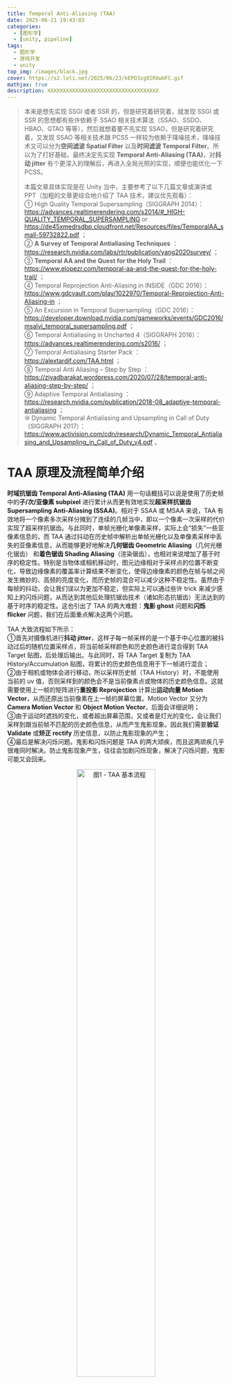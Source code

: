 ```yaml
---
title: Temporal Anti-Aliasing (TAA)
date: 2025-06-21 19:43:03
categories: 
  - [图形学]
  - [unity, pipeline]
tags:
  - 图形学
  - 游戏开发
  - unity
top_img: /images/black.jpg
cover: https://s2.loli.net/2025/06/23/kEPO3zg8IRXwUFC.gif
mathjax: true
description: XXXXXXXXXXXXXXXXXXXXXXXXXXXXXXXXXXXX
---
```


> 本来是想先实现 SSGI 或者 SSR 的，但是研究着研究着，就发现 SSGI 或 SSR 的思想都有些许依赖于 SSAO 相关技术算法（SSAO、SSDO、HBAO、GTAO 等等），然后就想着要不先实现 SSAO，但是研究着研究着，又发现 SSAO 等相关技术跟 PCSS 一样较为依赖于降噪技术，降噪技术又可以分为**空间滤波 Spatial Filter** 以及**时间滤波 Temporal Filter**。所以为了打好基础，最终决定先实现 **Temporal Anti-Aliasing (TAA)**，对**抖动 jitter** 有个更深入的理解后，再进入全局光照的实现，顺便也能优化一下 PCSS。
>   
> 本篇文章具体实现是在 Unity 当中，主要参考了以下几篇文章或演讲或 PPT（加粗的文章更综合地介绍了 TAA 技术，建议优先观看）：  
> ① High Quality Temporal Supersampling（SIGGRAPH 2014）：https://advances.realtimerendering.com/s2014/#_HIGH-QUALITY_TEMPORAL_SUPERSAMPLING or https://de45xmedrsdbp.cloudfront.net/Resources/files/TemporalAA_small-59732822.pdf ；  
> ② **A Survey of Temporal Antialiasing Techniques** ：https://research.nvidia.com/labs/rtr/publication/yang2020survey/ ；  
> ③ **Temporal AA and the Quest for the Holy Trail** ：https://www.elopezr.com/temporal-aa-and-the-quest-for-the-holy-trail/ ；  
> ④ Temporal Reprojection Anti-Aliasing in INSIDE（GDC 2016）：https://www.gdcvault.com/play/1022970/Temporal-Reprojection-Anti-Aliasing-in ；  
> ⑤ An Excursion in Temporal Supersampling（GDC 2016）：https://developer.download.nvidia.com/gameworks/events/GDC2016/msalvi_temporal_supersampling.pdf ；  
> ⑥ Temporal Antialiasing in Uncharted 4（SIGGRAPH 2016）：https://advances.realtimerendering.com/s2016/ ；  
> ⑦ Temporal Antialiasing Starter Pack ：https://alextardif.com/TAA.html ；  
> ⑧ Temporal Anti Aliasing – Step by Step ：https://ziyadbarakat.wordpress.com/2020/07/28/temporal-anti-aliasing-step-by-step/ ；  
> ⑨ Adaptive Temporal Antialiasing ：https://research.nvidia.com/publication/2018-08_adaptive-temporal-antialiasing ；  
> ⑩ Dynamic Temporal Antialiasing and Upsampling in Call of Duty（SIGGRAPH 2017）：https://www.activision.com/cdn/research/Dynamic_Temporal_Antialiasing_and_Upsampling_in_Call_of_Duty_v4.pdf 。  


# TAA 原理及流程简单介绍
**时域抗锯齿 Temporal Anti-Aliasing (TAA)** 用一句话概括可以说是使用了历史帧中的**子/次/亚像素 subpixel** 进行累计从而更有效地实现**超采样抗锯齿 Supersampling Anti-Aliasing (SSAA)**。相对于 SSAA 或 MSAA 来说，TAA 有效地将一个像素多次采样分摊到了连续的几帧当中，即以一个像素一次采样的代价实现了超采样抗锯齿。与此同时，单帧光栅化单像素采样，实际上会“损失”一些亚像素信息的，而 TAA 通过抖动在历史帧中解析出单帧光栅化以及单像素采样中丢失的亚像素信息，从而能够更好地解决**几何锯齿 Geometric Aliasing**（几何光栅化锯齿） 和**着色锯齿 Shading Aliasing**（渲染锯齿），也相对来说增加了基于时序的稳定性。特别是当物体或相机移动时，图元边缘相对于采样点的位置不断变化，导致边缘像素的覆盖率计算结果不断变化，使得边缘像素的颜色在帧与帧之间发生微妙的、高频的亮度变化，而历史帧的混合可以减少这种不稳定性。虽然由于每帧的抖动，会让我们误以为更加不稳定，但实际上可以通过些许 trick 来减少感知上的闪烁问题，从而达到其他后处理抗锯齿技术（诸如形态抗锯齿）无法达到的基于时序的稳定性。这也引出了 TAA 的两大难题：**鬼影 ghost** 问题和**闪烁 flicker** 问题，我们在后面重点解决这两个问题。

TAA 大致流程如下所示：  
①首先对摄像机进行**抖动 jitter**，这样子每一帧采样的是一个基于中心位置的被抖动过后的随机位置采样点，将当前帧采样颜色和历史颜色进行混合得到 TAA Target 贴图，后处理后输出。与此同时，将 TAA Target 复制为 TAA History/Accumulation 贴图，将累计的历史颜色信息用于下一帧进行混合；  
②由于相机或物体会进行移动，所以采样历史帧（TAA History）时，不能使用当前的 uv 值，否则采样到的颜色会不是当前像素点或物体的历史颜色信息。这就需要使用上一帧的矩阵进行**重投影 Reprojection** 计算出**运动向量 Motion Vector**，从而还原出当前像素在上一帧的屏幕位置。Motion Vector 又分为 **Camera Motion Vector** 和 **Object Motion Vector**，后面会详细说明；  
③由于运动时遮挡的变化，或者超出屏幕范围，又或者是灯光的变化，会让我们采样到跟当前帧不匹配的历史颜色信息，从而产生鬼影现象。因此我们需要**验证 Validate** 或**矫正 rectify** 历史信息，以防止鬼影现象的产生；  
④最后是解决闪烁问题。鬼影和闪烁问题是 TAA 的两大顽疾，而且这两顽疾几乎很难同时解决。防止鬼影现象产生，往往会加剧闪烁现象，解决了闪烁问题，鬼影可能又会回来。

<div align="center">  
<img src="https://s2.loli.net/2025/07/06/HCp3vjaQ4tswEUq.png" width = "60%" height = "60%" alt="图1 - TAA 基本流程"/>
</div>

下面就开始介绍具体的实现方式，我们先处理静态场景的情形，即摄像机和物体都不运动：

# 累计历史样本
## 抖动 Jitter
由于我们要对一个像素内的多个**子像素 subpixel** 进行采样，故我们需要对采样点的位置进行偏移，即**抖动 Jitter**，通常情况下会使用低差异序列中的 Halton 序列，从而实现更好的抗锯齿效果。UE4 默认使用了 Halton 序列的前 8 个样本，Playdead Studios 工作室（《INSIDE》、《地狱边境》的制作厂商）在 GDC 2016 的分享中有提到使用前 16 个样本可以产生更好的效果，我也采用了这个方式。Halton 序列等低差异序列的生成就不在这里赘述了，详见《Physically Based Rendering: From Theory To Implementation》中的第八章 Sampling and Reconstruction 的第六节 [Halton Sampler](https://www.pbr-book.org/4ed/Sampling_and_Reconstruction/Halton_Sampler) 。

<div align="center">  
<img src="https://s2.loli.net/2025/07/06/Fr3pSCQuLM2fJWl.jpg" width = "50%" height = "50%" alt="图2 - Halton Squence"/>
</div>

对采样点进行偏移的方式通常是修改相机的投影矩阵，只需修改矩阵中的两个变量即可：  

    ProjectionMatrix[0][2] += ( OffsetX * 2.0f – 1.0f ) / FrameBufferSize.Width;
    ProjectionMatrix[1][2] += ( OffsetY * 2.0f – 1.0f ) / FrameBufferSize.Height;

至于为什么要对 offset 乘 2 减 1 的原因是，Halton 序列即 offset 的范围是在 (0, 1)，我们希望采样点偏移的范围是在一个像素内，即在 (-0.5, 0.5) 之间，需要对 Halton 序列减去 0.5。又因为齐次除法后得到的 NDC 坐标的 x、y 分量都在 \[-1, 1\] 之间，而得到 uv 值在 (0, 1) 之间，故需要乘以 2 消除缩放影响。具体推导如下，假设 jitter 在 (-0.5, 0.5) 之间：  

$$ P'_{clip} = M_{persp}P_{view} = \begin{bmatrix} A & 0 & 2 \times jitter.x / width & 0 \\ 0 & B & 2 \times jitter.y / height & 0 \\ 0 & 0 & C & D \\ 0 & 0 & 1\,or\, -1 & 0 \end{bmatrix} \begin{bmatrix} x \\ y \\ z \\ 1 \end{bmatrix} = \begin{bmatrix} Ax + 2 \times jitter.x / width \times z \\ By + 2 \times jitter.y / height \times z \\ ... \\ ... \end{bmatrix} $$

$$ P'_{NDC} = \left[ \cfrac {A}{z}x + \cfrac {2 \times jitter.x}{width} , \cfrac {B}{z}y + \cfrac {2 \times jitter.y}{height} , ..., ... \right] $$

$$ P'_{ScreenUV} = \left[ \cfrac {A}{2z}x + \cfrac {jitter.x}{width} + 0.5 , \cfrac {B}{2z}y + \cfrac {jitter.y}{height} + 0.5 \right] $$

要注意，原 ScreenUV 为 $\, \left[ \cfrac {A}{2z}x + 0.5, \cfrac {B}{2z}y + 0.5 \right] \,$，故偏移了 $\, \left[ \cfrac {jitter.x}{width}, \cfrac {jitter.y}{height} \right] \,$，符合我们的要求。注意上面推导的是透视投影的情况，正交投影则需改变第一行第四位，以及第二行第四位，即 \[0\]\[3\] 和 \[1\]\[3\] ：

$$ P'_{clip} = M_{ortho}P_{view} = \begin{bmatrix} A & 0 & 0 & 2 \times jitter.x / width \\ 0 & B & 0 & 2 \times jitter.y / height \\ 0 & 0 & C & D \\ 0 & 0 & 0 & 1 \end{bmatrix} \begin{bmatrix} x \\ y \\ z \\ 1 \end{bmatrix} = \begin{bmatrix} Ax + 2 \times jitter.x / width \\ By + 2 \times jitter.y / height \\ ... \\ ... \end{bmatrix} $$

$$ P'_{ScreenUV} = \left[ \cfrac {A}{2}x + \cfrac {jitter.x}{width} + 0.5 , \cfrac {B}{2}y + \cfrac {jitter.y}{height} + 0.5 \right] $$

为了方便控制偏移距离，可以给 jitter 乘以一个 jitterScale 参数，用于控制偏移的范围。得到修改的矩阵后，只需调用 `CommandBuffer.SetViewProjectionMatrices()` 即可实现抖动了，我用了一张金属度比较高的图片，方便观察闪烁现象：  

<div align="center">  
<img src="https://s2.loli.net/2025/07/08/Hl3VvTNDFPCQh7n.gif" width = "512" height = "512" alt="图3 - Jitter"/>
</div>

## Exponential Blending
接下来就是将当前帧与历史帧进行混合了，直接混合所有历史帧肯定是不现实的，因为我们没法存储所有历史数据。绝大多数 TAA 的实现采用了类似递归的方式，将所有历史帧的累加结果存储到一张贴图当作，即 TAA History/Accumulation Texture，并采用了以下公式进行混合：  

$$ f_n(p) = \alpha \cdot s_n(p) + (1 - \alpha) \cdot f_{n-1} (\pi(p)) $$

其中 $\,f_n(p)\,$ 是第 n 帧的输出颜色，$\,\alpha\,$ 是混合系数，$\,s_n(p)\,$ 是当前帧颜色，$\,f_{n-1} (\pi(p))\,$ 是经过重投影后的累计历史帧。重投影后面再考虑，这里先考虑静态场景。在这个公式下，历史帧会被不断累计，当然随着时间的流逝，单一历史帧的影响会被无限缩小。

<div align="center">  
<img src="https://s2.loli.net/2025/07/08/ANXvRKOwUabtjDl.jpg" width = "45%" height = "45%" alt="图4 - 单一历史帧随着帧数增加所占的比例变化"/>
</div>

越老的历史帧所占的比例越来越小，在大部分情况下是很好的选择，因为场景肯定会变化，大概率老的历史帧的颜色已经不在屏幕上了，但是从最小化方差的角度来看，上述选择只能算次优解。下面的表格揭示了不同帧数下，不同 $\,\alpha\,$ 对应的有效累计样本数：  

<div align="center">  
<img src="https://s2.loli.net/2025/07/08/YNvzT4HPkb29eK6.jpg" width = "45%" height = "45%" alt="图5 - 在 α = 0.1 的情况下，经过 5 帧相当于 1 个像素采样了 2 个样本；经过 10 帧，相当于 5 个样本；经过 15 帧，相当于 10 个样本；经过无限帧，相当于 19 个有效样本"/>
</div>

$\,\alpha\,$ 的值，通常的选择是 0.1。可以看到对于无限帧的情况，相当于 19x SSAA，效果还是相当不错的。在 Unity RenderGraph 创建持久化的 RT，即 TAA History，以及临时资源 TAA Target 并绘制的 C# 代码，这里就不展示了，就说一下大致流程，创建好了 TAA History 和 TAA Target 后，将 Color Attachment 作为当前帧的输入纹理，将 TAA History 作为历史帧的输入纹理，使用 Shader 或 Compute Shader 绘制出 TAA Target 后，作为 post processing 的输入纹理。与此同时，将 TAA Target 复制给 TAA History 以便下一帧使用。TAA Shader 目前的混合代码如下（我的 blend factor 是乘在 history 上的，故是 0.9）：  

    TEXTURE2D(_TAAHistory);
    float4 _TAAParams; // x: history blend factor

    float4 TAAFrag(Varyings IN) : SV_TARGET
    {
        float3 history = LOAD_TEXTURE2D_LOD(_TAAHistory, IN.positionHCS.xy, 0).xyz;
        float3 current = LOAD_TEXTURE2D_LOD(_BlitTexture, IN.positionHCS.xy, 0).xyz;
        float3 color = lerp(current, history, _TAAParams.x);
        return float4(color, 1.0);
    }

混合效果如下，为了方便观察高光闪烁问题，我又在机器人旁边加了盏红灯：  

<table><tr>
<td><img src='https://s2.loli.net/2025/07/08/JTbiFsuX9qG4Eeh.gif' width="512" alt="图6 - TAA (After Simple Exponential Blending)"></td>
<td><img src='https://s2.loli.net/2025/07/08/BonNJtUQaAZOPx9.gif' width="512" alt="图7 - NoAA"></td>
</tr></table>

可以很明显地感受到抗锯齿的效果，但也能明显地感受到闪烁问题。还有一点是，上图中可能会感觉到在 TAA 下会损失一些贴图细节，这是因为上图分辨率较小，只有 512 × 512，分辨率越高，这些现象越能得到缓解，对于现在普遍的 2k 与 4k 屏幕，这个问题不明显。

图 6 中的闪烁问题我们暂时先放着，后面再详细讨论，我们先来看看若将摄像机进行移动，图 6 会变为什么样子：  

<div align="center">  
<img src="https://s2.loli.net/2025/07/09/AktR52mKGpsdqIQ.gif" width = "512" height = "512" alt="图8 - 鬼影 Ghost 现象"/>
</div>

上图只移动了摄像机，没移动物体，可以看到传说中的鬼影问题了。这下就集齐了 TAA 的两大问题：闪烁和鬼影。闪烁问题无论静态动态都存在，动态情况下会加剧闪烁问题，而鬼影只在动态场景存在，下面我们先来处理鬼影现象。

## 重投影 Reprojection
鬼影现象的产生原因很简单，相机或物体的移动导致了颜色信息的位置发生了变化，而我们还在采样原来的位置。所以我们很容易可以想到，通过计算屏幕像素每帧的坐标变化，即计算**运动向量 Motion Vector**，来找到像素移动前的屏幕坐标进行采样就可以解决鬼影问题。之前有提到过 Motion Vector 分为 **Camera Motion Vector** 和 **Object Motion Vector**，因为 Object Motion Vector 的实现在工程上相对麻烦一点（Unity 有一些历史遗留问题），我们先来解决只有摄像机移动的动态情形，即 Camera Motion Vector 的情形，至于物体的移动，等闪烁和鬼影解决得差不多了之后会专门讲解。

计算 Camera Motion Vector 的方法也不难，步骤如下：  
①通过 Camera Depth Texture 获取当前像素点的深度，通过深度还原出像素点的 clip space 坐标；  
②将 clip space 通过 view-projection 的逆矩阵，反向投影至世界坐标。因为只有相机在运动，物体的世界坐标是不会变的；  
③使用上一帧的 view-projection 矩阵，投影至上一帧的屏幕 uv 坐标，与当前帧的屏幕 uv 坐标相减得到 Camera Motion Vector。  
（注意上述方法只能计算 Camera Motion Vector，Object Motion Vector 还涉及到 MVP 矩阵的 M 的变化或者顶点在模型空间的变化。）

Camera Motion Vector 可以直接在 TAA 的 Shader 里计算，也可以存储在一张 RT（只需要 RG 通道就可以，因为精度很重要，常规的做法是两通道都 16 bit）里并在 TAA 里采样，我这里是开了一张 RT 存储的。如果后面没有使用 Camera Motion Vector 的后处理效果，比如动态模糊，并且 TAA 只打算使用 Camera Motion Vector，不使用 Object Motion Vector，那么就没必要多开张 RT。

### 记录上一帧 VP 矩阵
这里顺便提一下 Unity 工程上的问题，以下计算 Camera Motion Vector 需要使用的矩阵 shader 参数，Unity 的 Built-in Engine 不会自动上传：  

    float4x4 unity_MatrixInvP;
    float4x4 unity_MatrixInvVP;
    float4x4 _PrevViewProjMatrix; // non-jittered.
    float4x4 _NonJitteredViewProjMatrix; // non-jittered.

因为我看 URP 将上述参数放在了 UnityInput.hlsl 里面，我还以为 Unity 的 Built-in Engine 会自动上传，但是使用这些参数，会发现它们都是单位矩阵。所以 UnityInput.hlsl 里的参数，哪些会被 Built-in Engine 自动上传，哪些不会，还得自己测试一下。最后上述这些参数，还得我们自己上传，首先找个地方保留住这一帧和上一帧的各种矩阵，然后根据它们计算相关参数，代码大致如下：  

``` C#
bool isProjectionMatrixFlipped = SystemInfo.graphicsUVStartsAtTop;

Matrix4x4 viewMatrix = yCamera.perCameraData.viewMatrix;
Matrix4x4 inverseViewMatrix = viewMatrix.inverse;
Matrix4x4 gpuProjectionMatrix = GL.GetGPUProjectionMatrix(yCamera.perCameraData.jitteredProjectionMatrix, isProjectionMatrixFlipped);
Matrix4x4 inverseProjectionMatrix = gpuProjectionMatrix.inverse;
Matrix4x4 gpuNonJitterProjectionMatrix = GL.GetGPUProjectionMatrix(yCamera.perCameraData.projectionMatrix, isProjectionMatrixFlipped);
Matrix4x4 nonJitterInverseProjectionMatrix = gpuNonJitterProjectionMatrix.inverse;

Matrix4x4 inverseViewProjectionMatrix = inverseViewMatrix * inverseProjectionMatrix;
Matrix4x4 nonJitterViewProjectionMatrix = gpuNonJitterProjectionMatrix * viewMatrix;
Matrix4x4 nonJitterInverseViewProjectionMatrix = inverseViewMatrix * nonJitterInverseProjectionMatrix;

Matrix4x4 previousViewMatrix = yCamera.perCameraData.previousViewMatrix;
Matrix4x4 previousInverseViewMatrix = previousViewMatrix.inverse;
Matrix4x4 previousGPUProjectionMatrix = GL.GetGPUProjectionMatrix(yCamera.perCameraData.previousJitteredProjectionMatrix, isProjectionMatrixFlipped);
Matrix4x4 previousInverseProjectionMatrix = previousGPUProjectionMatrix.inverse;
Matrix4x4 previousGPUNonJitterProjectionMatrix = GL.GetGPUProjectionMatrix(yCamera.perCameraData.previousProjectionMatrix, isProjectionMatrixFlipped);
Matrix4x4 previousNonJitterInverseProjectionMatrix = previousGPUNonJitterProjectionMatrix.inverse;

Matrix4x4 previousViewProjectionMatrix = previousGPUProjectionMatrix * previousViewMatrix;
Matrix4x4 previousInverseViewProjectionMatrix = previousInverseViewMatrix * previousInverseProjectionMatrix;
Matrix4x4 previousNonJitterViewProjectionMatrix = previousGPUNonJitterProjectionMatrix * previousViewMatrix;
Matrix4x4 previousNonJitterInverseViewProjectionMatrix = previousInverseViewMatrix * previousNonJitterInverseProjectionMatrix;

cmd.SetGlobalMatrix(YPipelineShaderIDs.k_InverseProjectionMatrixID, inverseProjectionMatrix);
cmd.SetGlobalMatrix(YPipelineShaderIDs.k_InverseViewProjectionMatrixID, inverseViewProjectionMatrix);
cmd.SetGlobalMatrix(YPipelineShaderIDs.k_NonJitteredViewProjectionMatrixID, nonJitterViewProjectionMatrix);
cmd.SetGlobalMatrix(YPipelineShaderIDs.k_NonJitteredInverseViewProjectionMatrixID, nonJitterInverseViewProjectionMatrix);
cmd.SetGlobalMatrix(YPipelineShaderIDs.k_PreviousViewProjectionMatrixID, previousViewProjectionMatrix);
cmd.SetGlobalMatrix(YPipelineShaderIDs.k_PreviousInverseViewProjectionMatrixID, previousInverseViewProjectionMatrix);
cmd.SetGlobalMatrix(YPipelineShaderIDs.k_NonJitteredPreviousViewProjectionMatrixID, previousNonJitterViewProjectionMatrix);
cmd.SetGlobalMatrix(YPipelineShaderIDs.k_NonJitteredPreviousInverseViewProjectionMatrixID, previousNonJitterInverseViewProjectionMatrix);
```

上面代码中要注意一下的是 `GL.GetGPUProjectionMatrix` 这个 API，从 `camera.projectionMatrix` 获取到投影矩阵是 OpenGL 习惯下的矩阵，我们需要根据不同平台转换成不同的习惯下的投影矩阵，所幸 `GL.GetGPUProjectionMatrix` 可以帮我们完成这件事情。另外一点要注意的是矩阵的乘法顺序，就不再赘述了。

### Camera Motion Vector Shader
拿到矩阵后，就可以计算 Camera Motion Vector 了，Shader 代码如下：  

> 在 DirectX 平台下，只要将 `GL.GetGPUProjectionMatrix()` 设置为 true，Unity 会将 Projection Matrix 的 y 轴翻转，这样子经过视口变换（uv 的 v 再次翻转），就统一了 OpenGL 下和 DirectX 下的 uv 了（即原点在左下角），这也是普通的 Unity Shader 中我们不用关心 uv 原点的位置的原因。但是直接绘制 RT 的 Shader 就不同了，因为此时的 uv 和 positionHCS 是我们生成的，而不是通过 Projection Matrix 计算而得，所以之前在顶点着色器中，将 uv 的 v 轴手动翻转了，positionHCS 无需手动翻转是因为视口变换会翻转。所以下面计算 Camera Motion Vector 要特别注意 uv 的方向。

    float4 GetNDCFromUVAndDepth(float2 uv, float depth)
    {
        #if UNITY_UV_STARTS_AT_TOP
            uv.y = 1.0f - uv.y;
        #else
            depth = 2.0 * depth - 1.0;
        #endif
        
        return float4(2.0 * uv - 1.0, depth, 1.0);
    }

    float3 TransformNDCToWorld(float4 NDC, float4x4 invViewProjMatrix)
    {
        float4 positionHWS = mul(invViewProjMatrix, NDC);
        return positionHWS.xyz / positionHWS.w;
    }

    float4 CameraMotionVectorFrag(Varyings IN) : SV_TARGET
    {
        float depth = LOAD_TEXTURE2D_LOD(_CameraDepthTexture, IN.positionHCS.xy, 0).r;
        float4 NDC = GetNDCFromUVAndDepth(IN.uv, depth);
        float3 currentPositionWS = TransformNDCToWorld(NDC, UNITY_MATRIX_I_VP);

        float4 currentPositionCS = mul(UNITY_MATRIX_NONJITTERED_VP, float4(currentPositionWS.xyz, 1.0));
        float4 previousPositionCS = mul(UNITY_PREV_MATRIX_NONJITTERED_VP, float4(currentPositionWS.xyz, 1.0));
        
        float2 currentPositionNDC = currentPositionCS.xy * rcp(currentPositionCS.w);
        float2 previousPositionNDC = previousPositionCS.xy * rcp(previousPositionCS.w);
        
        float2 velocity = currentPositionNDC - previousPositionNDC;
        
        #if UNITY_UV_STARTS_AT_TOP
        velocity.y = -velocity.y;
        #endif
        
        velocity *= 0.5;

        return float4(velocity, 0,0);
    }

另外要注意的是，计算 Camera Motion Vector 的时候要去除掉 jitter 的影响，否则得到的 Motion Vector 是不对的，使用了会导致画面糊，所以上面计算时，使用了 `NONJITTERED_VP` 矩阵。然后在 TAA Shader 采样时，减去 Motion Vector：  

    float4 TAAFrag(Varyings IN) : SV_TARGET
    {
        float2 velocity = LOAD_TEXTURE2D_LOD(_CameraMotionVectorTexture, IN.positionHCS.xy, 0).rg;
        
        float3 history = SAMPLE_TEXTURE2D_LOD(_TAAHistory, sampler_LinearClamp, IN.uv - velocity, 0).xyz;
        float3 current = LOAD_TEXTURE2D_LOD(_BlitTexture, IN.positionHCS.xy, 0).xyz;

        float3 color = lerp(current, history, _TAAParams.x);
        return float4(color, 1.0);
    }

注意，采样 history 时，因为要减去 velocity，得到的新 uv 值不会正好在像素中心，此时若使用 load 或者 point 采样不合理，效果也不好，会出现涂抹 smear 感，建议使用 linear 采样。但是使用 linear 采样，又会造成模糊感，这也是一个较为重要的优化地方，在其他优化技术的 History Filter 小节中会详细介绍，目前为止的效果如下：  

> 在后处理中，因为我们是绘制全屏三角形，设置了 3 个顶点 uv 值为 (0, 0)、(2, 0)、(0, 2)，当 uv 通过光栅化插值时，uv 会天然满足精确对应到纹素中心，此时和 SV_POSITION 语义的 xy 分量是对齐的，都代表纹素中心，只不过 SV_POSITION 是像素坐标。如果采样在纹素中心，此时 linear 和 point 采样得到的结果会是一样的。

<div align="center">  
<img src="https://s2.loli.net/2025/07/10/Xgvw4oALqMxWShn.gif" width = "512" height = "512" alt="图9 - After Camera Motion Vector"/>
</div>

可以看到，虽然可以看清物体了，但是还是有鬼影现象，这是由于场景中的遮挡关系发生了变化。比如上图中，在这一帧中，机器人的位置可以拿到 Motion Vector 得到上一帧中机器人的颜色进行混合，但是机器人右上位置的像素，在上一帧中被机器人遮挡，在这一帧中没被机器人遮挡，同时 Motion Vector 也为 0，那么这些像素就会混合到上一帧中机器人的颜色，从而导致鬼影。所以 Camera Motion Vector 只能消除一部分的鬼影。当然鬼影现象还会因为其他因素引起，比如灯光的变化等等，这就需要我们去验证历史数据，拒绝不能使用的历史数据。

# 验证历史样本
那么如何验证历史样本呢？一般来说，有两类验证历史样本可信度的信息，即**几何信息 geometry data** 和**颜色信息 color data**。几何信息包括物体深度、速度以及 object ID 等等。使用几何信息拒绝历史样本相对于颜色信息来说没有那么 Robust，因为无法处理诸如灯光变化所产生的鬼影问题，所以这里主要详细介绍 Color Rejection，Color Rejection 可以说是 TAA 离开不了的一环。Geometry Rejection 的相关方法在下面只大致介绍一下思路。

## Color Rejection/Rectification
### Color Clamping
Color Clamping 假设采样点周围样本对于 TAA 累计过程是有效的，历史样本如果跟当前帧样本出现较大偏差，那么历史样本就应该被拒绝。但相较于直接拒绝历史样本，Color Clamping 选择将历史样本钳制到当前帧样本周围 5 个样本或 9 个样本组成的 AABB 包围盒中：  

    float4 TAAFrag(Varyings IN) : SV_TARGET
    {
        float2 velocity = LOAD_TEXTURE2D_LOD(_CameraMotionVectorTexture, IN.positionHCS.xy, 0).rg;
        float3 history = SAMPLE_TEXTURE2D_LOD(_TAAHistory, sampler_LinearClamp, IN.uv - velocity, 0).xyz;

        float3 current = LOAD_TEXTURE2D_LOD(_BlitTexture, IN.positionHCS.xy, 0).xyz;

        float3 N = LoadOffset(_BlitTexture, IN.positionHCS.xy, int2(0, 1)).xyz;
        float3 E = LoadOffset(_BlitTexture, IN.positionHCS.xy, int2(1, 0)).xyz;
        float3 S = LoadOffset(_BlitTexture, IN.positionHCS.xy, int2(0, -1)).xyz;
        float3 W = LoadOffset(_BlitTexture, IN.positionHCS.xy, int2(-1, 0)).xyz;
        #if _TAA_SAMPLE_3X3
        float3 NW = LoadOffset(_BlitTexture, IN.positionHCS.xy, int2(-1, 1)).xyz;
        float3 NE = LoadOffset(_BlitTexture, IN.positionHCS.xy, int2(1, 1)).xyz;
        float3 SW = LoadOffset(_BlitTexture, IN.positionHCS.xy, int2(-1, -1)).xyz;
        float3 SE = LoadOffset(_BlitTexture, IN.positionHCS.xy, int2(1, -1)).xyz;
        #endif

		float3 min = min(current, min(N, min(E, min(S, W))));
		float3 max = max(current, max(N, max(E, max(S, W))));
        #if _TAA_SAMPLE_3X3
        min = min(min, min(NW, min(NE, min(SW, SE))));
        max = max(max, max(NW, max(NE, max(SW, SE))));
        #endif
        
        history = clamp(history, min, max);
        float3 color = lerp(current, history, _TAAParams.x);
        return float4(color, 1.0);
    }

由于临近采样点的亮度变化可能会很大，这会导致 AABB 包围盒很大，从而重现鬼影现象。Epic Games 的 Karis 在 SIGGRAPH 2014 的演讲 [High Quality Temporal Supersampling](https://de45xmedrsdbp.cloudfront.net/Resources/files/TemporalAA_small-59732822.pdf) 有提到使用 **YCoCg** 色彩空间可以使 AABB 包围盒更加紧致，因为它将颜色的色度 Chroma（即 Co, Cg 通道）从亮度（Y 通道）分离了出来，而亮度往往占据颜色差值的主导地位。

> YCoCg 色彩空间包含 Y、Co、Cg 三个通道，分别对应亮度、绿色色度（chrominance green）和橙色色度（chrominance orange）。  

YCoCg 到 RGB 的转换是线性变换，代码如下：  

    float3 RGB2YCoCg(float3 rgb) {
        return float3(
                rgb.x/4.0 + rgb.y/2.0 + rgb.z/4.0,
                rgb.x/2.0 - rgb.z/2.0,
                -rgb.x/4.0 + rgb.y/2.0 - rgb.z/4.0);
    }

    float3 YCoCg2RGB(float3 YCoCg) {
        return float3(
                YCoCg.x + YCoCg.y - YCoCg.z,
                YCoCg.x + YCoCg.z,
                YCoCg.x - YCoCg.y - YCoCg.z);
    }

最后 YCoCg 色彩空间下的 3X3 的 9 个样本的 Color Clamping 的结果如下：  

<div align="center">  
<img src="https://s2.loli.net/2025/07/11/3IAFVrQbg6X4ZtE.gif" width = "512" height = "512" alt="图10 - After Color Clamping"/>
</div>

其实这样子 TAA 已经勉强成形了，后面的技术的目的都是进一步优化 TAA 以减少鬼影和闪烁问题。

### Color Clipping
Color Clipping 可以说是 Color Clamping 的进阶版本，用一张图可以概括它们的区别：  

<div align="center">  
<img src="https://s2.loli.net/2025/07/11/Nq6mJQIWw2z3clg.jpg" width = "30%" height = "30%" alt="图11 - AABB clipping and clamping"/>
</div>

我在网上找到有两种 Color Clipping 的实现方法，一种是 UE4 中的实现，一种是 [Playdead](https://github.com/playdeadgames/temporal/blob/4795aa0007d464371abe60b7b28a1cf893a4e349/Assets/Shaders/TemporalReprojection.shader) 的实现（它在 GDC 2016 的演讲：[Temporal Reprojection Antialiasing in INSIDE](https://www.gdcvault.com/play/1022970/Temporal-Reprojection-Anti-Aliasing-in)）。UE4 的实现我没在网上找到具体的来源，虽然是开源的，但是登录 Github 还要 Epic 账号才能查看，比较麻烦，而且网上也有很多人已经将这些代码摘抄下来了。Unity 的 [HDRP](https://github.com/Unity-Technologies/Graphics/blob/master/Packages/com.unity.render-pipelines.high-definition/Runtime/PostProcessing/Shaders/TemporalAntialiasing.hlsl) 里面这两种实现也都有，可以直接查看。

#### Playdead 的 Clip to AABB Center
Playdead 分享的库中的源代码如下：  

    float4 clip_aabb(float3 aabb_min, float3 aabb_max, float4 p, float4 q)
    {
        // note: only clips towards aabb center (but fast!)
        float3 p_clip = 0.5 * (aabb_max + aabb_min);
        float3 e_clip = 0.5 * (aabb_max - aabb_min) + FLT_EPS;

        float4 v_clip = q - float4(p_clip, p.w);
        float3 v_unit = v_clip.xyz / e_clip;
        float3 a_unit = abs(v_unit);
        float ma_unit = max(a_unit.x, max(a_unit.y, a_unit.z));

        if (ma_unit > 1.0)
            return float4(p_clip, p.w) + v_clip / ma_unit;
        else
            return q;// point inside aabb
    }

其中 q 是 history，这个 p 不用管它，影响不到颜色。Playdead 的命名很难看懂，p_clip 就是 AABB center，e_clip 就是 AABB extent，FLT_EPS 是最小浮点数，防止除 0 的。v_clip 就是 history 到 AABB center 的距离（或向量），v_unit 就是 history 到 AABB center 的距离除以 AABB 边缘到 AABB center 的距离，它是一个距离倍数。只要这个距离倍数有一个分量大于 1 了，则认为需要 Clip，重新计算 history，计算方式为 AABB center 加上使用最大距离倍数缩放后的 v_clip。可以看到该方法是从 AABB center 出发的 Clip，因此我觉得从逻辑上来说，效果应该是不如 UE4 的实现的，我实际使用下来发现也确实如此，效果如下：  

<div align="center">  
<img src="https://s2.loli.net/2025/07/11/1FzUWbOJwC7LRrd.gif" width = "512" height = "512" alt="图12 - Clip to AABB Center"/>
</div>

#### UE4 的 Clip to Filtered Color
我在网上找到不同人摘抄的这段 UE4 的代码，计算方式可能略有不同，但逻辑都是一样的，跟 Unity HDRP 里的也差不多：  

    float3 ClipToFiltered(float3 NeighborMin, float3 NeighborMax, float3 Filtered, float3 History)
    {
        float3 BoxMin = NeighborMin;
        float3 BoxMax = NeighborMax;

        float3 RayOrigin = History;
        float3 RayDir = Filtered - History;
        RayDir = abs(RayDir) < (1.0/65536.0) ? (1.0/65536.0) : RayDir;
        float3 InvDir = rcp(RayDir);

        float3 MaxIntersect = (BoxMax - RayOrigin) * InvDir;
        float3 MinIntersect = (BoxMin - RayOrigin) * InvDir;
        float3 EnterIntersect = min(MinIntersect, MaxIntersect);
        float ClipBlend = max3(EnterIntersect.x, EnterIntersect.y, EnterIntersect.z);
        ClipBlend = saturate(ClipBlend);
        return lerp(history, filtered, ClipBlend);
    }

上述代码和 playdead 的主要区别是使用了预过滤的当前帧中间颜色值，即 Filtered，而非 AABB 中心。它主要计算了三个方向，min 到 history 的方向、max 到 history 的方向、filtered color 到 history 的方向。MaxIntersect 就是 max 到 history 的方向所占 filtered color 到 history 的方向的比例，MinIntersect 同理，经过一次 min 一次 max 得到在 filtered color 和 history 的混合比例，混合后作为新的 history color。

理论上要使用 filtered color，我这里的展示是用了没过滤的中间颜色值替代的，预过滤在其他优化技术中详细说明，预过滤是一个抑制闪烁的有效方法，现在效果如下（展示的 gif 和上面的效果也感受不出太大区别，但是我在其他场景测试后能感受出这个方法的闪烁会更少一些，鬼影没怎么看出区别）：  

<div align="center">  
<img src="https://s2.loli.net/2025/07/11/YgpwKOy23VFnm5i.gif" width = "512" height = "512" alt="图13 - Clip to Filtered Color"/>
</div>

### Variance Clipping
因为物体边缘的亮度变化往往较大，这会使 AABB 包围盒过大，导致物体边缘的抗锯齿效果不佳，特别是一些有较亮或较暗边缘的物体。为了解决这个问题，NVIDIA 在 GDC 2016 的演讲：[An Excursion in Temporal Supersampling](https://developer.download.nvidia.com/gameworks/events/GDC2016/msalvi_temporal_supersampling.pdf) ，提出了 **Variance Clipping** 的方法，它使用了平均数和标准差来定义 AABB 包围盒。（Variance Clipping 是建立 AABB 的一种方式，和 color clamp/clip 可以同时使用，只不过之前建立 AABB 使用的是 min max 方法。）

理论上最好的 clipping 应该是基于**凸包 Convex Hull** 的 clipping（凸包指做小能包含点集中所有的点的凸多边形），如下图所示：  

<div align="center">  
<img src="https://s2.loli.net/2025/07/14/bDnzUpil6XxG8By.jpg" width = "40%" height = "40%" alt="图14 - Convex Hull"/>
</div>

因为凸包相交计算非常昂贵，所以退而求其次，普遍选择的是 AABB 包围盒，但是 AABB Clip 到的颜色可能会离凸包的结果相差较远，从而导致鬼影现象。于是 NVIDIA 开发出了使用统计学方法的 AABB 包围盒来替代之前 min/max 方法下的 AABB 包围盒，以确保更紧致的包围盒。它使用标准正太分布（z 分布）的区间估计来建立 AABB 包围盒，公式如下：  

$$ \mu \pm \gamma \sigma $$

$\,\mu\,$ (mu) 代表颜色的平均数，$\,\sigma\,$ (sigma) 代表颜色的标准差 standard deviation，$\,\gamma\,$ (gamma) 则是临界值 Critical Value 或者称为标准差乘数 Standard Deviation Multiplier，NVIDIA 建议 $\,\gamma\,$ 在 \[0.75, 1.25\] 之间。代码大致如下（标准差使用 $\,\sigma = \sqrt {\sum{X^2}/N - (\sum X / N)^2}\,$ 计算）：  

    void VarianceNeighbourhood(in Neighbourhoods samples, out float3 neighborMin, out float3 neighborMax, float gamma = 1.25)
    {
        float3 m1 = 0;
        float3 m2 = 0;
        for (int i = 0; i < NEIGHBOURHOOD_COUNT; i++)
        {
            float3 sampleColor = samples[i];
            m1 += sampleColor;
            m2 += sampleColor * sampleColor;
        }

        m1 *= rcp(NEIGHBOURHOOD_COUNT);
        m2 *= rcp(NEIGHBOURHOOD_COUNT);

        float3 sigma = sqrt(abs(m2 - m1 * m1)); // standard deviation
        neighborMin = m1 - gamma * sigma;
        neighborMax = m1 + gamma * sigma;
    }

上述代码还可以进一步修改，NVIDIA 的 PPT 中有提到说可以和 min/max 的 AABB 做 clamp，确保 variance 不会比 min/max 的更大，从而做到让 AABB 更小：  

    neighborMin = max(MinMaxAABB_Min, VarianceAABB_Min);
    neighborMax = min(MinMaxAABB_Max, VarianceAABB_Max);

而 UE4 则防止了 variance AABB 比 filter color 还紧致：  

    NeighborMin = min(VarianceAABB_Min, FilteredColor);
    NeighborMax = max(VarianceAABB_Max, FilteredColor);

Unity HDRP 还对 gamma 值（Standard Deviation Multiplier）进行了自适应动态处理，有兴趣可以去翻翻 HDRP 的 TAA，这里就不摘抄了。展示图片也不上传了，反正在劣质分辨率下也看不出来区别（我使用的图床免费情况最大只支持 5 M，/(ㄒoㄒ)/~~）。

## Geometry Rejection
说明一下，这里主要讲解如何消除鬼影，实际上也可以使用几何信息进行判断来控制闪烁现象，所以要和下面其他优化技术中的 Adaptive Blending Factor 进行一定程度的区分。但本质上来说，将 $\,\alpha\,$ 设置为 1 拒绝历史消除鬼影，从理论上来讲也属于自适应/动态 $\,\alpha\,$ 的范畴，闪烁和鬼影本就一体两面，这里为了方便理解将这二者进行区分，减少闪烁后面再讲。Geometry Rejection 的主要方法有如下几种：  

①**Depth Rejection**：这个方法假设每帧之间的深度不会发生显著变化，深度变化较大的不属于同一像素点。要实现该方法，需要存储上一帧的深度纹理。如果深度发生显著变化，则将 $\,\alpha\,$ 设置为 1，放弃历史数据，或者只增大 $\,\alpha\,$ 的值。这个方法可能比较适用于特殊的游戏，例如《这是我的战争》（This War of Mine）这样的 3d 横板游戏，因为镜头以平移为主，深度不会发生较大变化。但可想而知，这个方法对于一般的 3d 游戏相对来说没有这么好用。  

②**Stencil Rejection**：顽皮狗在 SIGGRAPH 2016 的演讲 [Temporal Antialiasing in Uncharted 4](https://advances.realtimerendering.com/s2016/) 有介绍这一方法的使用，大致意思就是对于一些主要渲染物体，比如人物，使用 Stencil Buffer 存储模板值，也要保留上一帧的 Stencil Buffer，进行比较，不同模板值的不是同一物体，此时只采样当前帧颜色，不混合历史帧。这个方法我觉得比较适用于屏幕长期占用着主要渲染物体的游戏，比如第三人称游戏或者赛车游戏等等。  

③**Velocity Rejection**：Velocity Rejection 可以有两种思路：一是类似于 Depth Rejection 的思路，就是比较前一帧和这一帧之间的速度差，速度差较大，则拒绝历史，也要存储上一帧的 motion vector。二是 motion vector 速度越大，越增加 $\,\alpha\,$ 的值。~~我觉得第二个思路肯定是更好的，它也可以一定程度上减弱闪烁现象~~ ，比如 motion vector 几乎为 0 时，将 $\,\alpha\,$ 设置得很小，具体在 Adaptive Blending Factor 讲解。

<font color='red'> TODO: Object Motion Vector 完成后再回来，上面都需要修改 </font>

# 其他优化技术
## 闪烁优化
Color Rejection/Rectification 会在一定程度下增加闪烁问题，这是因为历史的累计过程可以吸收颜色差异，但是 Color Rejection/Rectification 在抖动的过程中有可能会错误地打破历史的累计，特别是一些具有较大颜色变化的边缘。取消 Color Rejection/Rectification 可以减少闪烁问题，但是又会增加鬼影问题。所以当使用了 Color Rejection/Rectification，减少闪烁和减少鬼影的目标是相互矛盾的。上述内容可以概括为：**False Positives**（有效的历史被无效）会导致模糊以及闪烁，**False Negatives**（无效的历史被有效）会导致鬼影。

这也是 TAA 的一个巨大的坑，我也在这里浪费了不少时间，结果只能说是差强人意吧。同时，我觉得在 TAA 中彻底做到无闪烁应该是不太可能的。下面介绍的方法中，我会详细说明一些自己比较喜欢的方案，对于一些我不喜欢的方案会简单介绍思路（因为可能要多保留历史贴图，比如 depth 和 motion vector，但是效果可能确实会更好）。另外，这些方案需要根据项目需求和喜好选择使用，不推荐一股脑全加进 TAA 里面。

<font color='red'> TODO: 修改上面这段话 </font>  
  

闪烁问题又可以被分为**高光闪烁**（着色闪烁）和**几何闪烁**。高光闪烁可以理解为高光等在着色后由于抖动出现不连续的闪光点，产生的原因跟 bloom 闪烁类似，解决方法也一样；几何闪烁则是因为抖动后，光栅化后得到的像素点的几何内容是不确定的，特别是存在密集三角形的区域，比如树叶、栏杆等等，物体越远这个现象也会越明显。下面讲解时，我会专门说明该方法是处理哪一类闪烁问题的。

### Luma Weighted Exponential Blending
这个方法主要解决的是高光闪烁问题，这里顺便讨论一下 TAA 在 Pipeline 的位置问题，上面将 TAA 放置在了所有后处理之前，即是在 HDR 线性空间下进行的。在这样的情况下，物体或相机移动，甚至静止状态下的抖动，都会导致物体的高光计算的剧烈变化，从而导致高光的闪烁问题。可能有人会说为什么不把 TAA 放在 Tone Mapping 之后，这样子就能解决高光闪烁问题。因为 bloom 或者 lens flare 效果可能会增大因高亮度颜色产生的 alias 问题，TAA 放在 Tone Mapping 之后的话 bloom 闪烁问题也会比较严重。还有一点是在 Tone Mapping 之前，相对来说更物理正确，因为 Tone Mapping 之前是线性空间，之后是非线性空间。但是的确 TAA 在 LDR 下的效果会比 HDR 下要好，这就产生了一个妥协的办法，即类似于 Bloom 中的解决方案，使用 Karis Average 来混合当前帧与历史帧从而缓解高光闪烁现象，如下：

$$ w(c) = \cfrac {1} {1 + Luminance(c)} $$

代码如下：  

    float3 LumaExponentialAccumulation(float3 history, float3 current, float blendFactor)
    {
        float historyLuma = Luminance(history);
        float currentLuma = Luminance(current);
        float historyLumaWeight = rcp(historyLuma + 1.0);
        float currentLumaWeight = rcp(currentLuma + 1.0);
        float weightSum = lerp(currentLumaWeight, historyLumaWeight, blendFactor);
        float3 blendColor = lerp(current * currentLumaWeight, history * historyLumaWeight, blendFactor);
        return blendColor / weightSum;
    }

上述方法的缺点就是会在一定程度上压制高亮度物体的亮度。还有一点要注意的是，不要对 YCoCg 空间下的颜色使用 `Luminance()` 函数，因为 YCoCg 的 Y 就是亮度，直接使用即可，否则会出现颜色问题。

### Filter Current Color
这个方法就是过滤当前帧的颜色，主要解决高光闪烁问题，也可以略微减少点几何闪烁问题，缺点就是会模糊，最好能配合额外的后处理锐化重建使用（推荐 Mitchell-Netravali Filter，据说比 Catmull-Rom 要好）。可以使用 Box Kernel 或 Gaussian Kernel 来进行模糊，但是不建议使用 Box Kernel，因为 Box Kernel 对锐化重建相对来说不太友好，并且相对来说也更模糊。下面是 Gaussian Kernel 的代码：  

    float3 GaussianFilterMiddleColor(in Neighbourhoods samples)
    {
        const float weights[9] = { 4.0, 2.0, 2.0, 2.0, 2.0, 1.0, 1.0, 1.0, 1.0 };
        float weightSum = 0;
        float3 filtered = 0;

        for (int i = 0; i < NEIGHBOURHOOD_COUNT; i++)
        {
            float lumaWeight = rcp(GetLuma(samples[i]) + 1.0) * weights[i];
            weightSum += lumaWeight;
            filtered += lumaWeight * samples[i];
        }
        filtered *= rcp(weightSum);
        return filtered;
    }

由于会模糊，这个方法应该根据项目的美术要求来选择是否使用。觉得太模糊也可以选择 $\,\sigma\,$ 更小的高斯核，我自己测试下来 $\,\sigma\,$ 大概在 0.6 左右，在 1080 p 的近距离时也基本上看不出来模糊的感觉，但是能略微抑制闪烁现象。下图为实现了 Luma Weighted Exponential Blending 和对当前帧颜色进行了 Filter 后的效果，可以看到高光闪烁得到了很好的抑制，缺点就是高光颜色感觉变暗了：  

<div align="center">  
<img src="https://s2.loli.net/2025/07/25/sdOp7mSIloRf9qW.gif" width = "512" height = "512" alt="图15 - Luma Weighted Exponential Blending 和 $\,\sigma\,$ 为 0.5 的 Gaussian Filter 后的效果"/>
</div>

### Dynamic/Adaptive Blending Factor
自适应 $\,\alpha\,$ 应该是减少几何闪烁的最好的方式了，逻辑跟 Geometry/Color Rejection 是类似的，只不过 Geometry/Color Rejection 强调拒绝历史解决鬼影现象，自适应 $\,\alpha\,$ 强调在解决鬼影和解决闪烁之间寻求平衡。具体思路其实很简单：就是当物体和相机移动时，处理鬼影现象优先于处理闪烁现象（即增加 $\,\alpha\,$ 的值），特别高速移动的物体我们不太在乎是否闪烁，反正也看不出来；当物体和相机静止时，处理闪烁现象优先于处理鬼影现象（即减小 $\,\alpha\,$ 的值），因为静止状态下闪烁极其碍眼，影响体验。那么如何判断物体或相机是否在移动，还是老样子，就是使用颜色信息或几何信息进行判断。由于自适应 $\,\alpha\,$ 比较经验主义，里面会有很多魔法数字，所以对于下面的方法以讲逻辑为主，代码仅供参考，对于不同项目不同需求需要对代码做出适当调整。

①**Velocity Weighted Blending Factor**  
跟 Velocity Rejection 一样有两种思路：  
&emsp;&emsp; - 一是比较前一帧和这一帧之间的速度差，速度差越大，越增加 $\,\alpha\,$ 的值，具体可以看 CryEngine 3 在 SIGGRAPH 2011 的演讲 [Anti-Aliasing Methods in CryEngine 3](https://www.iryoku.com/aacourse/downloads/13-Anti-Aliasing-Methods-in-CryENGINE-3.pdf)，CryEngine 3 利用了 alpha 通道来存储了上一帧的速度，代码我就不摘录了。理论上来说这种额外存储上一帧的速度信息的效果应该比只使用一帧的速度判断（方法二）更好，因为 TAA 的混合本质上是一个多帧混合的状态，上上帧是否在运动也会影响到当前帧的结果（只要没有彻底抛弃历史，即 $\,\alpha\,$ 为 1 时）；  
&emsp;&emsp; - 二是直接使用当前帧的速度大小来调整 $\,\alpha\,$ 的值，代码大致如下：  

    float velocityLengthSqr = dot(velocity, velocity);
    blendFactor = lerp(blendFactor - 0.025, 1, saturate(velocityLengthSqr));

②**Depth Weighted Blending Factor**  
这个方法最好和 Velocity Weighted Blending Factor 同时使用，也有多种思路：  
&emsp;&emsp; - 一是比较这一帧与上一帧的深度差，若有深度差，且当速度为 0 时，则认为在几何闪烁，此时取消 history clamp 或者减小 $\,\alpha\,$ 的值。因为要保留额外的历史深度纹理，我没有使用该方法，但我觉得该方法的效果应该会很好；  
&emsp;&emsp; - 二是深度值越深，则 $\,\alpha\,$ 值越低。这么做的理由是，物体越远就越小，几何闪烁就越剧烈，而且物体很远时，即使移动产生鬼影也看不清楚（当然可以配合 Velocity Weighted 减少鬼影）。这个方法比较适合一些无需盯着远景的游戏，不太适合需要使用枪械或弓箭的游戏，代码大致如下（假设 reversed-z），就是要注意 skybox 的情况（深度为 0），此时最好将 $\,\alpha\,$ 设置为 1：  

    blendFactor = depth == 0 ? 1 : lerp(0.025, blendFactor, sqrt(depth));

③**Color Weighted Blending Factor**  

Karis [Kar14] reduces blend factor α when history is near clamping, in order to soften temporal change after clamping happens. 

https://research.activision.com/publications/archives/filmic-smaasharp-morphological-and-temporal-antialiasing 里也有

playdead 根据亮度变化确定混合系数

<font color='red'> TODO: Object Motion Vector 完成后再回来，上面都需要修改 </font>

由于几何闪烁的观察，需要特殊的场景，我这里就不放图片了

## 重投影优化
由于 motion vector 没有被抗锯齿处理过，使用 motion vector 进行重投影时会间接引入锯齿，特别是移动物体的边缘会因此出现锯齿。一种常见的解决方案就是采样 motion vector 时放大靠前物体的边缘，称为 **Depth Dilation**。具体来说就是，使用周围几个像素点的最近深度的像素点的 motion vector 进行重投影，以此达到更加平滑的效果，代码如下：  

    float2 GetClosestDepthPixelCoord(TEXTURE2D(depthTex), int2 pixelCoord, out float depth)
    {
        float M = LoadOffset(depthTex, pixelCoord, int2(0, 0)).x;
        float N = LoadOffset(depthTex, pixelCoord, int2(0, 1)).x;
        float E = LoadOffset(depthTex, pixelCoord, int2(1, 0)).x;
        float S = LoadOffset(depthTex, pixelCoord, int2(0, -1)).x;
        float W = LoadOffset(depthTex, pixelCoord, int2(-1, 0)).x;
        #if _TAA_SAMPLE_3X3
        float NW = LoadOffset(depthTex, pixelCoord, int2(-1, 1)).x;
        float NE = LoadOffset(depthTex, pixelCoord, int2(1, 1)).x;
        float SW = LoadOffset(depthTex, pixelCoord, int2(-1, -1)).x;
        float SE = LoadOffset(depthTex, pixelCoord, int2(1, -1)).x;
        #endif

        float3 offset = float3(0, 0, M);
        offset = lerp(offset, float3(0, 1, N), COMPARE_DEVICE_DEPTH_CLOSER(N, offset.z));
        offset = lerp(offset, float3(1, 0, E), COMPARE_DEVICE_DEPTH_CLOSER(E, offset.z));
        offset = lerp(offset, float3(0, -1, S), COMPARE_DEVICE_DEPTH_CLOSER(S, offset.z));
        offset = lerp(offset, float3(-1, 0, W), COMPARE_DEVICE_DEPTH_CLOSER(W, offset.z));
        #if _TAA_SAMPLE_3X3
        offset = lerp(offset, float3(-1, 1, NW), COMPARE_DEVICE_DEPTH_CLOSER(NW, offset.z));
        offset = lerp(offset, float3(1, 1, NE), COMPARE_DEVICE_DEPTH_CLOSER(NE, offset.z));
        offset = lerp(offset, float3(-1, -1, SW), COMPARE_DEVICE_DEPTH_CLOSER(SW, offset.z));
        offset = lerp(offset, float3(1, -1, SE), COMPARE_DEVICE_DEPTH_CLOSER(SE, offset.z));
        #endif

        depth = offset.z;
        return pixelCoord + offset.xy;
    }

上述代码就是采样当前像素点周围的 5 个或 9 个像素点，找到最近的像素点作为采样 motion vector 的坐标：  

    float closestDepth;
    float2 velocityPixelCoord = GetClosestDepthPixelCoord(_CameraDepthTexture, IN.positionHCS.xy, closestDepth);
    float2 velocity = LOAD_TEXTURE2D_LOD(_CameraMotionVectorTexture, velocityPixelCoord, 0).rg;

这个方法膨大了物体的边缘以此减少边缘锯齿。还有一种方法叫做 **Magnitude Dilation**，Depth Dilation 选取的是 neighborhood 中最近像素点的 motion vector，Magnitude Dilation 选取的是 neighborhood 中速度最大的 motion vector，具体我没有实现，不知道效果好不好，有兴趣可以自己尝试。Depth Dilation 的效果如下，仔细观察物体边缘，可以看出物体边缘跟上面比锯齿相对来说少了：  

<div align="center">  
<img src="https://s2.loli.net/2025/07/25/sXKMAf4DVGL5Oe3.gif" width = "512" height = "512" alt="图16 - Closest Velocity（No Adaptive Blending Factor）"/>
</div>

## 模糊优化
TAA 的模糊大致上有 3 个来源：  
①为了抗闪烁，过滤了当前帧颜色引入的模糊；  
②在重投影小节中有提到过，采样 TAA History 贴图时，由于减去 Motion Vector 导致采样点不在像素点中心位置，所以必须使用 bilinear 采样 TAA History，同时这在一定程度上也引入了模糊。又由于 TAA 会在历史不断累计，导致这种模糊也会在历史中不断累计，更加强了模糊。而解决这种模糊的方式就是使用有锐化功能的过滤核采样 TAA History，比如 Catmull-Rom Bicubic Filter，在后面小节中详细说明；  
③历史验证以及混合导致的模糊。首先历史验证有个重要假设，即周围像素点包含了当前像素点所覆盖的表面颜色，但是对于高频颜色信息，由于抖动后光栅化的不确定性，这个假设会被打破，导致高频细节的丢失，这一问题经常出现在细节较多的场景。当然历史混合本身也会增加模糊。  

① 和 ③ 这两个来源没有什么特别好的解决方案，只能靠后处理锐化重建高频细节（在 TAA 完成后重建），可以使用 Laplacian Filter、Catmull-Rom Bicubic Filter 或者 Mitchell-Netravali Bicubic Filter，这一块我在本篇文章中就不详细说明了，可以搜索上述关键词（其实图像重建跟 Super-Resolution 技术有很强的关联性，我会在后面的 Super-Resolution 小节中大致说明，作为 TAA 技术的补充）。而 ② 由于 TAA 时就已经拿到 TAA History，所以可以直接在 TAA 时对 TAA History 进行过滤，即下面要讲的 History Filter。

### History Filter
常规的 Bicubic Filter 需要采样 16 次，可以被优化到只需采样 9 次，详见链接：https://gist.github.com/TheRealMJP/c83b8c0f46b63f3a88a5986f4fa982b1 。而动视 Activision 进行了进一步优化，在 SIGGRAPH 2016 的演讲 [Filmic SMAA: Sharp Morphological and Temporal Antialiasing](https://research.activision.com/publications/archives/filmic-smaasharp-morphological-and-temporal-antialiasing) 中提出了一个只需要使用 5 次采样的 Catmull-Rom Bicubic Filter，代码如下：  

    float3 SampleHistoryBicubic(TEXTURE2D(tex), float2 uv)
    {
        float2 samplePos = uv * _CameraBufferSize.zw;
        float2 tc1 = floor(samplePos - 0.5) + 0.5;
        float2 f = samplePos - tc1;
        float2 f2 = f * f;
        float2 f3 = f * f2;

        float c = 0.5; // sharpen factor (0, 1)
        
        float2 w0 = -c         * f3 +  2.0 * c         * f2 - c * f;
        float2 w1 =  (2.0 - c) * f3 - (3.0 - c)        * f2          + 1.0;
        float2 w2 = -(2.0 - c) * f3 + (3.0 - 2.0 * c)  * f2 + c * f;
        float2 w3 = c          * f3 - c                * f2;

        float2 w12 = w1 + w2;
        float2 tc0 = _CameraBufferSize.xy   * (tc1 - 1.0);
        float2 tc3 = _CameraBufferSize.xy   * (tc1 + 2.0);
        float2 tc12 = _CameraBufferSize.xy  * (tc1 + w2 / w12);

        float3 s0 = SampleHistoryLinear(tex, float2(tc12.x, tc0.y));
        float3 s1 = SampleHistoryLinear(tex, float2(tc0.x, tc12.y));
        float3 s2 = SampleHistoryLinear(tex, float2(tc12.x, tc12.y));
        float3 s3 = SampleHistoryLinear(tex, float2(tc3.x, tc12.y));
        float3 s4 = SampleHistoryLinear(tex, float2(tc12.x, tc3.y));

        float cw0 = (w12.x * w0.y);
        float cw1 = (w0.x * w12.y);
        float cw2 = (w12.x * w12.y);
        float cw3 = (w3.x * w12.y);
        float cw4 = (w12.x *  w3.y);

        s0 *= cw0;
        s1 *= cw1;
        s2 *= cw2;
        s3 *= cw3;
        s4 *= cw4;

        float3 historyFiltered = s0 + s1 + s2 + s3 + s4;
        float weightSum = cw0 + cw1 + cw2 + cw3 + cw4;

        float3 filteredVal = historyFiltered * rcp(weightSum);

        return filteredVal;
    }

在静止场景中，使用 Catmull-Rom Bicubic 过滤 TAA History 可能看不出区别。但是在动态场景中，是可以感受出 Catmull-Rom 过滤后会更加清晰，效果如下，确实比上面 Gaussian Filter 后的效果要清晰一点，虽然不多：  

<div align="center">  
<img src="https://s2.loli.net/2025/07/25/ZcXodYyfsmvwuES.gif" width = "512" height = "512" alt="图17 - After Catmull-Rom History Filter（No Adaptive Blending Factor）"/>
</div>

# Object Motion Vector
Object Motion Vector 相对于 Camera Motion Vector 来说复杂了很多，需要考虑更多的情形。从计算方式来说，多了 MVP 矩阵的 M 的变化，以及顶点的 positionOS 的变化：需要使用这一帧的 positionOS 乘上这一帧的 M 矩阵和没有抖动过的 VP 矩阵，得到这一帧未抖动的屏幕空间坐标，再使用上一帧的 positionOS 乘上上一帧的 M 矩阵和没有抖动过的 VP 矩阵，得到上一帧未抖动的屏幕空间坐标，两个坐标相减即 Object Motion Vector（可以看出 Object Motion Vector 是包含 Camera Motion Vector 的）。

但是产生 MVP 矩阵的 M 的变化，以及顶点的 positionOS 的变化的来源有很多：  
①**刚体或变换运动 Rigid & Transform Motion**：物理引擎或者直接修改物体的 transform 本质上都是改变了物体的世界坐标，即 MVP 矩阵的 M。这类移动计算 Object Motion Vector 相对比较容易，只要我们能拿到上一帧的 MVP 矩阵即可计算；  
②**骨骼动画 Skeletal Animation**：骨骼动画改变的是物体的模型空间的顶点坐标，不改变物体的世界坐标，它通过骨骼变换矩阵将顶点变换到新的模型空间坐标，从而达到让物体运动的效果。而 **Root Motion** 技术，实际上是提取了骨骼动画中根骨骼（或其他指定骨骼）的模型空间位移或旋转信息，并将其应用于物体的世界坐标变换当中，所以 Root Motion 可以理解为 Transform Motion 和 Skeletal Animation 的结合体。骨骼动画计算 Object Motion Vector 除了上一帧的 MVP 矩阵，还需要额外的上一帧的 positionOS 信息，所幸的是 Unity 会帮我们保留这部分信息，只要勾选 Skinned Mesh Renderer -> Additional Settings -> Skinned Motion Vectors 即可（默认是勾选的）；  
③**混合形状动画 Blend Shape Animation**：Blend Shape 改变的也是模型空间的顶点坐标，只不过它存储的是每个顶点相对于基础形态在模型空间中的偏移量，在使用中可以根据权重值调节形态。所以跟骨骼动画一样，也需要额外的上一帧的 positionOS 信息，并且 Unity 的 Skinned Mesh Renderer 也帮我们保留这部分信息，只要开启了 Skinned Motion Vectors；  
④**Alembic 动画 Alembic Animation**：Alembic 动画存储了逐帧的几何体数据（包括顶点位置变化或数量变化），所以数据量是极度庞大的，故主要应用于影视级动画。它改变的也是模型空间的顶点坐标，但是 Unity 对 Alembic 动画的处理有点特殊，它额外存储了一个预计算好的模型空间 Velocity，需要在计算 Motion Vectors 额外减去以得到上一帧的模型空间坐标，后面会具体说明；  
⑤**顶点动画 Vertex Animation**：顶点动画就是在顶点着色器中直接修改顶点位置，所以无法使用上述通用的计算 Object Motion Vector 的方法。不同的顶点动画需要有不同的 Motion Vector Pass，我们需要根据自己实现的顶点动画额外计算出顶点在上一帧的位置，从而实现 Object Motion Vector。

一个通用的 Object Motion Vector Pass 只能处理上述的 ①、②、③、④ 情形，对于 ⑤ 则需要不同情况不同处理，下面主要讲解通用的 Object Motion Vector Pass，了解后根据需求处理情形 ⑤ 也不会很难。额外提一下，TAA 是无法处理**序列帧动画 Sequence Frame Animation** 的，因为没有 Motion Vector，序列帧动画主要用于 2D 游戏和一些特效。至于粒子动画，就得看粒子的实现方法了，看是 CPU 粒子还是 GPU 粒子，具体使用了哪些技术，具体情况具体分析，使用序列帧或透明的粒子在 TAA 下肯定会略微模糊的。透明物体的支持对 TAA 来说也是一个难题，我会在后面的 TAA 其他问题说明小节中说明。

## Unity SRP 中实现 Object Motion Vector
受限于 Unity C++ legacy 代码，在 Unity 中渲染 Object Motion Vector 是有不少的坑点的，稍有不注意就可能会错误渲染 Object Motion Vector，具体坑点有如下：  
①Unity 不会对静止的物体更新 `unity_MatrixPreviousM` 矩阵，只会在物体发生移动的时候更新，这会导致当物体发生移动后又保持静止时，`unity_MatrixPreviousM` 会保持前一次移动的模型矩阵，导致错误渲染 Object Motion Vector。要想让 Unity 只对动态物体渲染 motion vector，不对静态物体渲染，我们还需要在 material 层面禁止 Object Motion Vector Pass，让 Unity C++ legacy 来根据物体是否在运动来渲染 Object Motion Vector Pass；  
②需要将 `Camera.depthTextureMode` 设置为 `DepthTextureMode.MotionVectors`，否则 Unity C++ legacy 不会计算上一帧的模型矩阵；  
③由于 Unity 只对运动物体绘制 Object Motion Vector，这就导致了必须在 Object Motion Vector Pass 前绘制所有物体的深度值（当然 Z-prepass 几乎是必须的），以正确处理运动物体的遮挡关系。

接下来在实现 Object Motion Vector 的过程中，我们会一步接一步地遇到上述几个问题，遇到时我会详细说明。另外说明一下，除了 Skinned Mesh Renderer 的 Skinned Motion Vectors 设置外，普通的 Mesh Renderer 的 Motion Vector 也有三个设置，如下图：  

<div align="center">  
<img src="https://s2.loli.net/2025/07/25/f6AqDRbPiJ5IcGH.png" width = "45%" height = "45%" alt="图18 - Mesh Renderer Motion Vectors Option"/>
</div>

选择 **Camera Motion Only**，Unity 就不会绘制该 Mesh Renderer 的 object motion vector，即使是在运动；选择 **Per Object Motion**，Unity 会绘制在运动物体的 object motion vector，忽略静止物体的 object motion vector；选择 **Force No Motion**，仍然会渲染 object motion vector，但是强行让运动的物体的 object motion vector 为 0（这个需要自己在 Shader 中设置，后面会讲）。

### MotionVectors Pass
#### DrawRendererList
理论上我们能拿到上一帧的 M 矩阵以及 positionOS 就可以渲染出 Object Motion Vector，而 Unity 也提供了对应的 PerObjectData，我们只需要在 SRP 调用 `CommandBuffer.DrawRendererList` 时，设置 `PerObjectData.MotionVectors` 即可，类似如下：  

``` C#
RendererListDesc opaqueRendererListDesc = new RendererListDesc(ShaderTagIDs.k_MotionVectorsShaderTagId, data.cullingResults, data.camera)
{
    rendererConfiguration = PerObjectData.MotionVectors,
    renderQueueRange = new RenderQueueRange(2000, 2449),
    sortingCriteria = SortingCriteria.CommonOpaque
};
```

`k_MotionVectorsShaderTagId` 就是 Unity 强制要求的 `Tags { "LightMode" = "MotionVectors" }`，必须是 `MotionVectors` 否则 Unity C++ legacy 不会正确设置参数。

#### UnityPerDraw cbuffer
然后在 UnityInput.hlsl 中的 **UnityPerDraw** cbuffer 中添加对应的矩阵变量和参数：  

    CBUFFER_START(UnityPerDraw)
        ...
        float4x4 unity_MatrixPreviousM;
        float4x4 unity_MatrixPreviousMI;
        // x : Use last frame positions (right now skinned meshes are the only objects that use this)
        // y : Force No Motion
        // z : Z bias value
        // w : Camera only
        float4 unity_MotionVectorsParams;
    CBUFFER_END

`unity_MotionVectorsParams.x` 用于判断是否需要使用上一帧的 positionOS，需要使用 positionOS 只有 Skinned Mesh Renderer；y 当 Mesh Renderer 的 **Force No Motion** 被选择时，会被设置为 0；zw 用不上，就不用讲了。

#### MotionVectors Shader
因为 Object Motion Vector 是对每一个物体绘制的，需要在每个 Shading Model 对应的 Shader 里都添加 MotionVectors Pass：  

    Pass
    {
        Name "MotionVectors"
        Tags { "LightMode" = "MotionVectors" }
        ...
    }

MotionVectors Pass 的 Shader 代码如下：  

    struct Attributes
    {
        float4 positionOS : POSITION;
        float2 uv : TEXCOORD0;
        
        float3 previousPositionOS : TEXCOORD4;
        #if _ADD_PRECOMPUTED_VELOCITY
            float3 precomputedVelocity : TEXCOORD5;
        #endif
        
        UNITY_VERTEX_INPUT_INSTANCE_ID
    };

    struct Varyings
    {
        float4 positionHCS : SV_POSITION;
        float2 uv : TEXCOORD0;
        float4 nonJitterPositionHCS : TEXCOORD1;
        float4 previousNonJitterPositionHCS : TEXCOORD2;
        UNITY_VERTEX_INPUT_INSTANCE_ID
    };

    Varyings MotionVectorVert(Attributes IN)
    {
        Varyings OUT;
        UNITY_SETUP_INSTANCE_ID(IN);
        UNITY_TRANSFER_INSTANCE_ID(IN, OUT);
        OUT.positionHCS = TransformObjectToHClip(IN.positionOS.xyz);
        float4 baseST = UNITY_ACCESS_INSTANCED_PROP(UnityPerMaterial, _BaseTex_ST);
        OUT.uv = IN.uv * baseST.xy + baseST.zw;

        OUT.nonJitterPositionHCS = mul(UNITY_MATRIX_NONJITTERED_VP, mul(UNITY_MATRIX_M, float4(IN.positionOS.xyz, 1.0)));

        // Skin or morph
        float4 previousPositionOS = unity_MotionVectorsParams.x > 0.0 ? float4(IN.previousPositionOS, 1.0) : float4(IN.positionOS.xyz, 1.0);
        
        #if _ADD_PRECOMPUTED_VELOCITY
            previousPositionOS = previousPositionOS - float4(IN.precomputedVelocity, 0);
        #endif
        
        OUT.previousNonJitterPositionHCS = mul(UNITY_PREV_MATRIX_NONJITTERED_VP, mul(UNITY_PREV_MATRIX_M, previousPositionOS));

        return OUT;
    }

    float4 MotionVectorFrag(Varyings IN) : SV_Target
    {
        UNITY_SETUP_INSTANCE_ID(IN);
        
        float2 currentPositionNDC = IN.nonJitterPositionHCS.xy / IN.nonJitterPositionHCS.w;
        float2 previousPositionNDC = IN.previousNonJitterPositionHCS.xy / IN.previousNonJitterPositionHCS.w;

        float2 velocity = currentPositionNDC - previousPositionNDC;

        #if UNITY_UV_STARTS_AT_TOP
            velocity.y = -velocity.y;
        #endif
        
        velocity *= 0.5;

        #if defined(_CLIPPING)
            float4 baseColor = UNITY_ACCESS_INSTANCED_PROP(UnityPerMaterial, _BaseColor);
            float alpha = SAMPLE_TEXTURE2D(_BaseTex, sampler_Trilinear_Repeat_BaseTex, IN.uv).a * baseColor.a;
            clip(alpha - UNITY_ACCESS_INSTANCED_PROP(UnityPerMaterial, _Cutoff));
        #endif
            
        #if defined(LOD_FADE_CROSSFADE)
            float dither = InterleavedGradientNoise(IN.positionHCS.xy, 0);
            float isNextLodLevel = step(unity_LODFade.x, 0);
            dither = lerp(-dither, dither, isNextLodLevel);
            clip(unity_LODFade.x + dither);
        #endif

        // Note: unity_MotionVectorsParams.y is 0 is forceNoMotion is enabled
        bool forceNoMotion = unity_MotionVectorsParams.y == 0.0;
        if (forceNoMotion) return float4(0.0, 0.0, 0.0, 0.0);

        return float4(velocity, 0, 0);
    }

代码说明：  
①注意 `previousPositionOS` 一定要从 TEXCOORD4 读取，才能匹配**顶点输入布局 Vertex Input Layout**，否则会拿不到数据。`precomputedVelocity` 同理，precomputedVelocity 就是 Unity 为 Alembic Animation 预计算好的模型空间 Velocity，后面小节会专门说明；  
②因为只有 Skinned Mesh Renderer 需要使用到 `previousPositionOS`，我们需要使用 `unity_MotionVectorsParams.x` 来判断当前是否是 Skinned Mesh Renderer 在渲染，即上述代码中的 `float4 previousPositionOS = unity_MotionVectorsParams.x > 0.0 ? float4(IN.previousPositionOS, 1.0) : float4(IN.positionOS.xyz, 1.0)`；  
③判断是否开启了 Force No Motion，若开启则强制输出为 0 的 motion vector：`bool forceNoMotion = unity_MotionVectorsParams.y == 0.0;`；  
④其他代码就没什么好说明的了，比较简单。

理论上来说，上面的工作完成，就应该能够正确渲染 Object Motion Vector，然而实际上并不能，原因就是之前提到的坑点的第一点：Unity 不会对静止的物体更新 `unity_MatrixPreviousM` 矩阵，只会在物体运动时更新，并且只会绘制运动物体的 Object Motion Vector。我理解 Unity 一开始这么设计的初衷，应该就是为了减少 Draw Call，防止不运动的物体也绘制 Object Motion Vector，但是这么做对于现在来说，实属大可不必。Unity 只绘制动态物体的 MotionVectors Pass 的隐藏机制，也断绝了我们将 Object Motion Vector 和 DepthNormalPrepass 或者 Gbuffer 一起绘制的可能性，这点我觉得是极其坑的，不知道什么时候 Unity 会抛弃 Legacy Unity 的设计。

### ShaderGUI 中关闭 MotionVectors Pass
在上面我们所写的代码中，并没有代码控制让 Unity 只绘制运动物体的 Object Motion Vector，不绘制静止物体。这个是由 Unity C++ legacy 代码自行控制的，但是前提是我们要在 material 的层面上禁用 MotionVectors Pass，通过 `Material.SetShaderPassEnabled` API。然后 Unity C++ legacy 会针对运动物体启用这个 pass，从而实现只绘制运动物体的 Object Motion Vector。

所以为了能够正确绘制 Object Motion Vector，我们需要确保场景中所有物体的 material 都禁用了 MotionVectors Pass，具体是通过 ShaderGUI 中 `ValidateMaterial()` 接口实现：  

``` C#
public override void ValidateMaterial(Material material)
{
    DisableMotionVectorsPass(material);
}

private const string k_MotionVectorPassName = "MotionVectors";

// All Setup Keyword functions must be static. It allow to create script to automatically update the shaders with a script if code change
protected static void DisableMotionVectorsPass(Material material)
{
    if (material.GetShaderPassEnabled(k_MotionVectorPassName))
    {
        material.SetShaderPassEnabled(k_MotionVectorPassName, false);
    }
}
```

ShaderGUI 的 `ValidateMaterial()` 根据官方文档中所说：When the user loads a Material using this ShaderGUI into memory or changes a value in the Inspector, the Editor calls this method. 也就是当材质导入或修改属性时会调用，对于已经在项目中的材质，需要手动更改一下属性再调回去，或者使用代码对所有材质做批量处理。

就当我以为这样就可以成功的时候，我发现我的 Object Motion Vector 怎么都绘制不对，但是 URP 和 HDRP 又可以正确绘制 Object Motion Vector，我一直以为是自己的 Shader 写错了，害得我在这里费了将近一个星期的时间，直到我看到了 URP 和 HDRP 的以下注释（这就是我在上面说的坑点 2）：  

``` C#
// These flags are still required in SRP or the engine won't compute previous model matrices...
// If the flag hasn't been set yet on this camera, motion vectors will skip a frame.
camera.depthTextureMode |= DepthTextureMode.MotionVectors | DepthTextureMode.Depth;
```

### 与 Camera Motion Vector 合并
由于 Unity 只会绘制运动物体的 Object Motion Vector，我们还需要绘制 Camera Motion Vector 得到静止物体的 Motion Vector（摄像机移动的情况）。本来若静止物体和运动物体都可以绘制 Object Motion Vector，是不需要额外绘制 Camera Motion Vector 的，但是 Unity 的 Legacy 设计让我们不得不这么做。还有就是，与 Camera Motion Vector 合并的过程中，很容易忽略一个事情，就是运动物体被静止物体遮挡的情况，所以我们必须要有一个 depth prepass 来正确处理运动物体的遮挡关系，即坑点 3，当然 Camera Motion Vector 本身就需要采样 depth texture。

我们可以先绘制 Camera Motion Vector 再绘制 Object Motion Vector，这样 Object Motion Vector 可以直接覆盖在 Camera Motion Vector 的上面，就是绘制 Object Motion Vector 设置 render target 时别忘了附上 depth attachment，然后设置 Z test 为 Equal 以正确处理遮挡问题。也可以先绘制 Object Motion Vector 再绘制 Camera Motion Vector，这样就需要用到 stencil 模板值了，绘制 Object Motion Vector 时，绑定 depthStencilAttachment，设置 Z test 为 Equal，确保只绘制可见的运动物体，同时设置模板值 Comp Always 和 Pass Replace，然后在绘制 Camera Motion Vector 设置模板为 Comp NotEqual，这样 Camera Motion Vector 就会绘制 Object Motion Vector 没有绘制到的地方。先绘制 Object Motion Vector 在有大量运动物体的情况下，肯定比先绘制 Camera Motion Vector 要好一些。

这样子 SRP 的 Object Motion Vector 的绘制可以说是大功告成了，物体移动的 TAA 效果如下：  

> 顺便提一下，unity 的 Frame Debugger 好像无法查看 Object Motion Vector 或 Camera Motion Vector 的绘制，因为它好像会暂停一帧（不是很确定具体原因），最好使用 RenderDoc 查看。

<div align="center">  
<img src="https://s2.loli.net/2025/07/26/lRaczJLSsZDwmOd.gif" width = "45%" height = "45%" alt="图19 - Object Motion Vector 后物体移动的 TAA 效果（No Adaptive Blending Factor）"/>
</div>

### 其他说明
#### 重复绘制问题
上面的方法中，因为 Object Motion Vector 要和 DepthNormal PrePass 或者 GBuffer 分开绘制，这就会导致同个运动物体在 Object Motion Vector 和 DepthNormal PrePass 或者 GBuffer 中分别绘制了一次。但是因为 Unity C++ legacy 的设计问题，我们无法在 DepthNormal PrePass 或者 GBuffer 的同时绘制 Object Motion Vector。于是 Unity 还提供了一个补丁，就是绘制 DepthNormal PrePass 或者 GBuffer 剔除运动物体，然后在 MotionVectors Pass 中输出运动物体 Object Motion Vector 的同时输出 normal 或其他信息。

这个 API 就是 `RendererListDesc.excludeObjectMotionVectors`，官方文档说它会在 RendererList 中排除掉运动物体。我看 HDRP 的代码中也使用了这个 API：  

``` C#
bool fullDeferredPrepass = hdCamera.frameSettings.IsEnabled(FrameSettingsField.DepthPrepassWithDeferredRendering);
// To avoid rendering objects twice (once in the depth pre-pass and once in the motion vector pass when the motion vector pass is enabled) we exclude the objects that have motion vectors.
bool objectMotionEnabled = hdCamera.frameSettings.IsEnabled(FrameSettingsField.ObjectMotionVectors);
bool excludeMotion = fullDeferredPrepass ? objectMotionEnabled : false;
bool shouldRenderMotionVectorAfterGBuffer = (hdCamera.frameSettings.litShaderMode == LitShaderMode.Deferred) && !fullDeferredPrepass;

...

passData.rendererList = builder.UseRendererList(renderGraph.CreateRendererList(
                CreateOpaqueRendererListDesc(cull, hdCamera.camera, m_DepthOnlyAndDepthForwardOnlyPassNames, stateBlock: stateBlock, excludeObjectMotionVectors: objectMotionEnabled)));
```

但是我在 HDRP 怎么试，DepthNormal PrePass 或者 GBuffer 都绘制了运动物体的信息，按理说只要开启了 Object Motion Vectors 就行，不知道有没有人可以试出来。我觉得这个补丁有点略微愚蠢，还是等以后 Unity 彻底改动底层代码了，想办法将 Object Motion Vectors 和 DepthNormal PrePass 或者 GBuffer 一起绘制，才是最佳方案。

#### Alembic Animation

# TAA 其他问题说明
透明物体、粒子等等

# Upsampling / Super-Resolution